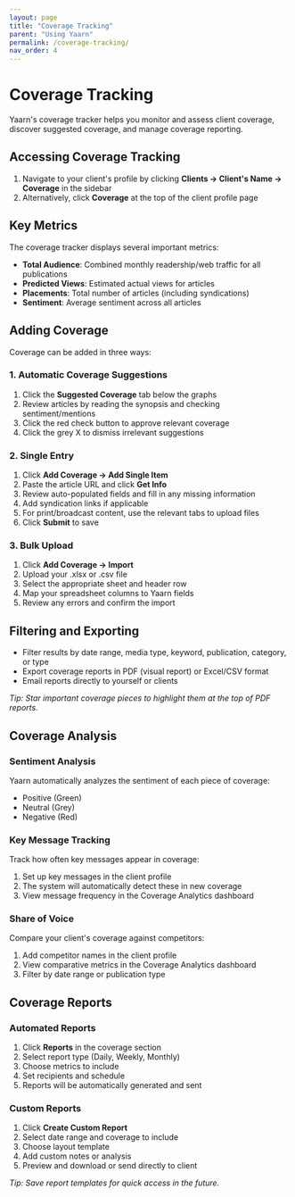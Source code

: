 ```yaml
---
layout: page
title: "Coverage Tracking"
parent: "Using Yaarn"
permalink: /coverage-tracking/
nav_order: 4
---
```


# Coverage Tracking

Yaarn's coverage tracker helps you monitor and assess client coverage, discover suggested coverage, and manage coverage reporting.

## Accessing Coverage Tracking

1. Navigate to your client's profile by clicking **Clients → Client's Name → Coverage** in the sidebar
2. Alternatively, click **Coverage** at the top of the client profile page

## Key Metrics

The coverage tracker displays several important metrics:

- **Total Audience**: Combined monthly readership/web traffic for all publications
- **Predicted Views**: Estimated actual views for articles
- **Placements**: Total number of articles (including syndications)
- **Sentiment**: Average sentiment across all articles

## Adding Coverage

Coverage can be added in three ways:

### 1. Automatic Coverage Suggestions

1. Click the **Suggested Coverage** tab below the graphs
2. Review articles by reading the synopsis and checking sentiment/mentions
3. Click the red check button to approve relevant coverage
4. Click the grey X to dismiss irrelevant suggestions

### 2. Single Entry

1. Click **Add Coverage → Add Single Item**
2. Paste the article URL and click **Get Info**
3. Review auto-populated fields and fill in any missing information
4. Add syndication links if applicable
5. For print/broadcast content, use the relevant tabs to upload files
6. Click **Submit** to save

### 3. Bulk Upload

1. Click **Add Coverage → Import**
2. Upload your .xlsx or .csv file
3. Select the appropriate sheet and header row
4. Map your spreadsheet columns to Yaarn fields
5. Review any errors and confirm the import

## Filtering and Exporting

- Filter results by date range, media type, keyword, publication, category, or type
- Export coverage reports in PDF (visual report) or Excel/CSV format
- Email reports directly to yourself or clients

_Tip: Star important coverage pieces to highlight them at the top of PDF reports._

## Coverage Analysis

### Sentiment Analysis

Yaarn automatically analyzes the sentiment of each piece of coverage:

- Positive (Green)
- Neutral (Grey)
- Negative (Red)

### Key Message Tracking

Track how often key messages appear in coverage:

1. Set up key messages in the client profile
2. The system will automatically detect these in new coverage
3. View message frequency in the Coverage Analytics dashboard

### Share of Voice

Compare your client's coverage against competitors:

1. Add competitor names in the client profile
2. View comparative metrics in the Coverage Analytics dashboard
3. Filter by date range or publication type

## Coverage Reports

### Automated Reports

1. Click **Reports** in the coverage section
2. Select report type (Daily, Weekly, Monthly)
3. Choose metrics to include
4. Set recipients and schedule
5. Reports will be automatically generated and sent

### Custom Reports

1. Click **Create Custom Report**
2. Select date range and coverage to include
3. Choose layout template
4. Add custom notes or analysis
5. Preview and download or send directly to client

_Tip: Save report templates for quick access in the future._
